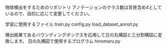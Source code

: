 物体検出をするためのリポジトリ
アノテーションのクラス数は背景含め4としているので、目的に応じて変更してください。

学習に使用するファイル
train.py
config.py
load_dataset_annot.py

検出結果であるバウンディングボックスを応用して日の丸構図と三分割構図に変換します。
日の丸構図で使用するプログラム
hinomaru.py
